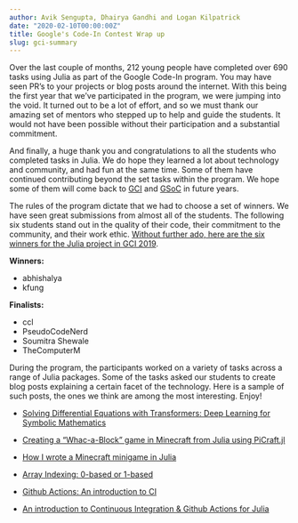 ```yaml
---
author: Avik Sengupta, Dhairya Gandhi and Logan Kilpatrick
date: "2020-02-10T00:00:00Z"
title: Google's Code-In Contest Wrap up
slug: gci-summary
---
```


Over the last couple of months, 212 young people have completed over 690 tasks using Julia as part of the Google Code-In program. You may have seen PR’s to your projects or blog posts around the internet.
With this being the first year that we’ve participated in the program, we were jumping into the void.  It turned out to be a lot of effort, and so we must thank our amazing set of mentors who stepped up to help and guide the students. It would not have been possible without their participation and a substantial commitment.

And finally, a huge thank you and congratulations to all the students who completed tasks in Julia. We do hope they learned a lot about technology and community, and had fun at the same time. Some of them have continued contributing beyond the set tasks within the program. We hope some of them will come back to [GCI](https://codein.withgoogle.com) and [GSoC](https://summerofcode.withgoogle.com) in future years.

The rules of the program dictate that we had to choose a set of winners. We have seen great submissions from almost all of the students. The following six students stand out in the quality of their code, their commitment to the community, and their work ethic. [Without further ado, here are the six winners for the Julia project in GCI 2019](https://codein.withgoogle.com/#winners). 		
			
__Winners:__

- abhishalya 				
- kfung 						
			
__Finalists:__

- ccl 				
- PseudoCodeNerd 				
- Soumitra Shewale 				
- TheComputerM 				


During the program, the participants worked on a variety of tasks across a range of Julia packages. Some of the tasks asked our students to create blog posts explaining a certain facet of the technology. Here is a sample of such posts, the ones we think are among the most interesting. Enjoy!

- [Solving Differential Equations with Transformers: Deep Learning for Symbolic Mathematics](https://medium.com/analytics-vidhya/solving-differential-equations-with-transformers-21648d3a1695)

- [Creating a “Whac-a-Block” game in Minecraft from Julia using PiCraft.jl](https://medium.com/swlh/creating-a-whac-a-block-game-in-minecraft-from-julia-using-picraft-jl-5bffab79a975)

- [How I wrote a Minecraft minigame in Julia](https://medium.com/@zyzanskidarek/how-i-wrote-a-minecraft-minigame-in-julia-cf6892db1445)

- [Array Indexing: 0-based or 1-based](https://medium.com/analytics-vidhya/array-indexing-0-based-or-1-based-dd89d631d11c)

- [Github Actions: An introduction to CI](https://medium.com/analytics-vidhya/github-actions-an-introduction-to-ci-819040f2a087)

- [An introduction to Continuous Integration & Github Actions for Julia](https://medium.com/analytics-vidhya/an-introduction-to-continuous-integration-github-actions-for-julia-1a5a1a6e64d6)
